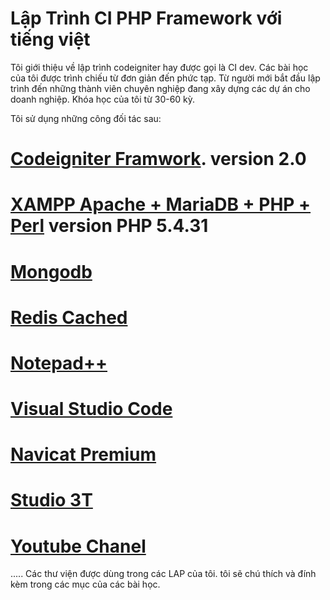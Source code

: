# Lập Trình CI PHP Framework với tiếng việt
Tôi giới thiệu về lập trình codeigniter hay được gọi là CI dev.
Các bài học của tôi được trình chiếu từ đơn giản đến phức tạp. Từ người mới bắt đầu lập trình đến những thành viên chuyên nghiệp đang xây dựng các dự án cho doanh nghiệp. 
Khóa học của tôi từ 30-60 kỳ.

Tôi sử dụng những công đối tác sau:  
# [Codeigniter Framwork](https://codeigniter.com). version 2.0 
# [XAMPP Apache + MariaDB + PHP + Perl](https://www.apachefriends.org) version PHP 5.4.31
# [Mongodb](https://www.mongodb.com) 
# [Redis Cached](https://redis.io)
# [Notepad++](https://notepad-plus-plus.org)
# [Visual Studio Code](https://code.visualstudio.com)
# [Navicat Premium](https://www.navicat.com)
# [Studio 3T](https://studio3t.com)
# [Youtube Chanel](http://youtube.com)
.....
Các thư viện được dùng trong các LAP của tôi. tôi sẽ chú thích và đính kèm trong các mục của các bài học.
